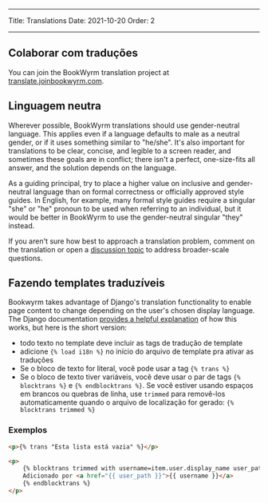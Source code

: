 - - -
Title: Translations Date: 2021-10-20 Order: 2
- - -

## Colaborar com traduções

You can join the BookWyrm translation project at [translate.joinbookwyrm.com](https://translate.joinbookwyrm.com/).

## Linguagem neutra

Wherever possible, BookWyrm translations should use gender-neutral language. This applies even if a language defaults to male as a neutral gender, or if it uses something similar to "he/she". It's also important for translations to be clear, concise, and legible to a screen reader, and sometimes these goals are in conflict; there isn't a perfect, one-size-fits all answer, and the solution depends on the language.

As a guiding principal, try to place a higher value on inclusive and gender-neutral language than on formal correctness or officially approved style guides. In English, for example, many formal style guides require a singular "she" or "he" pronoun to be used when referring to an individual, but it would be better in BookWyrm to use the gender-neutral singular "they" instead.

If you aren't sure how best to approach a translation problem, comment on the translation or open a [discussion topic](https://translate.joinbookwyrm.com/project/bookwyrm/discussions) to address broader-scale questions.

## Fazendo templates traduzíveis

Bookwyrm takes advantage of Django's translation functionality to enable page content to change depending on the user's chosen display language. The Django documentation [provides a helpful explanation](https://docs.djangoproject.com/en/3.2/topics/i18n/translation/#internationalization-in-template-code) of how this works, but here is the short version:

* todo texto no template deve incluir as tags de tradução de template
* adicione `{% load i18n %}` no início do arquivo de template pra ativar as traduções
* Se o bloco de texto for literal, você pode usar a tag `{% trans %}`
* Se o bloco de texto tiver variáveis, você deve usar o par de tags `{% blocktrans %}` e `{% endblocktrans %}`. Se você estiver usando espaços em brancos ou quebras de linha, use `trimmed` para removê-los automaticamente quando o arquivo de localização for gerado: `{% blocktrans trimmed %}`

### Exemplos

```html
<p>{% trans "Esta lista está vazia" %}</p>

<p>
    {% blocktrans trimmed with username=item.user.display_name user_path=item.user.local_path %}
    Adicionado por <a href="{{ user_path }}">{{ username }}</a>
    {% endblocktrans %}
</p>
```
